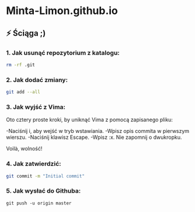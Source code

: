 # Minta-Limon.github.io

## ⚡ Ściąga ;)

### 1. Jak usunąć repozytorium z katalogu:
```sh
rm -rf .git
```
### 2. Jak dodać zmiany:
```sh
git add --all
```
### 3. Jak wyjść z Vima:

Oto cztery proste kroki, by uniknąć Vima z pomocą zapisanego pliku:

-Naciśnij i, aby wejść w tryb wstawiania.
-Wpisz opis commita w pierwszym wierszu.
-Naciśnij klawisz Escape.
-Wpisz :x. Nie zapomnij o dwukropku.

Voilà, wolność! 

### 4. Jak zatwierdzić:
```sh
git commit -m "Initial commit"
```
### 5. Jak wysłać do Githuba:
```
git push -u origin master
```
